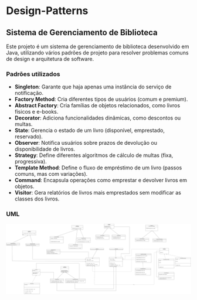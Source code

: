 ﻿# Design-Patterns

## Sistema de Gerenciamento de Biblioteca

Este projeto é um sistema de gerenciamento de biblioteca desenvolvido em Java, utilizando vários padrões de projeto para resolver problemas comuns de design e arquitetura de software.
### Padrões utilizados

- **Singleton**: Garante que haja apenas uma instância do serviço de notificação.  
- **Factory Method**: Cria diferentes tipos de usuários (comum e premium).  
- **Abstract Factory**: Cria famílias de objetos relacionados, como livros físicos e e-books.  
- **Decorator**: Adiciona funcionalidades dinâmicas, como descontos ou multas.  
- **State**: Gerencia o estado de um livro (disponível, emprestado, reservado).  
- **Observer**: Notifica usuários sobre prazos de devolução ou disponibilidade de livros.  
- **Strategy**: Define diferentes algoritmos de cálculo de multas (fixa, progressiva).  
- **Template Method**: Define o fluxo de empréstimo de um livro (passos comuns, mas com variações).  
- **Command**: Encapsula operações como emprestar e devolver livros em objetos.  
- **Visitor**: Gera relatórios de livros mais emprestados sem modificar as classes dos livros.  

### UML

![Home Page (1)](https://raw.githubusercontent.com/wellingtonengps/Design-Patterns/refs/heads/main/Design-Patterns.drawio.png)
